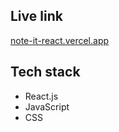 ## Live link
[note-it-react.vercel.app](http://note-it-react.vercel.app/)

## Tech stack
- React.js
- JavaScript
- CSS
